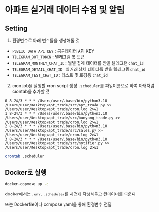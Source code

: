 # 아파트 실거래 데이터 수집 및 알림
## Setting
1. 환경변수로 아래 변수들을 생성해둘 것
- `PUBLIC_DATA_API_KEY` : 공공데이터 API KEY
- `TELEGRAM_BOT_TOKEN` : 텔레그램 봇 토큰
- `TELEGRAM_MONTHLY_CHAT_ID` : 월별 집계 데이터를 받을 텔레그램 `chat_id`
- `TELEGRAM_DETAIL_CHAT_ID` : 실거래 상세 데이터를 받을 텔레그램 `chat_id`
- `TELEGRAM_TEST_CHAT_ID` : 테스트 및 로깅용 `chat_id`

2. cron job을 실행할 cron script 생성
`.scheduler`를 파일이름으로 하여 아래처럼 crontab을 추가할 것
```plain
0 8-24/3 * * * /Users/user/.base/bin/python3.10 /Users/user/Desktop/apt_trade/src/apt_trade.py >> /Users/user/Desktop/apt_trade/cron.log 2>&1
1 8-24/3 * * * /Users/user/.base/bin/python3.10 /Users/user/Desktop/apt_trade/src/bunyang_trade.py >> /Users/user/Desktop/apt_trade/cron.log 2>&1
2 8-24/3 * * * /Users/user/.base/bin/python3.10 /Users/user/Desktop/apt_trade/src/sales.py >> /Users/user/Desktop/apt_trade/cron.log 2>&1
3 8-24/3 * * * /Users/user/.base/bin/python3.10 /Users/user/Desktop/apt_trade/src/notifier.py >> /Users/user/Desktop/apt_trade/cron.log 2>&1

```
```bash
crontab .scheduler
```

## Docker로 실행
```bash
docker-copmose up -d
```
docker에서는 `.env`, `.scheduler`를 사전에 작성해두고 컨테이너를 띄운다

또는 Dockerfile이나 compose yaml을 통해 환경변수 전달
